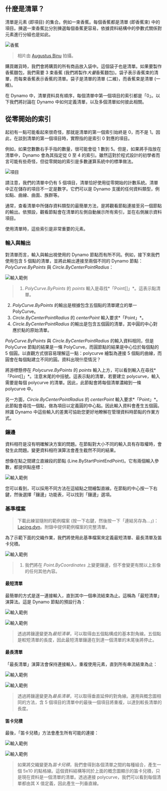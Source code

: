 

## 什麼是清單？

清單是元素 (即項目) 的集合。例如一束香蕉。每個香蕉都是清單 (即香蕉束) 中的項目。揀選一束香蕉比分別揀選每個香蕉更容易，依據資料結構中的參數式關係對元素進行分組也是如此。

![香蕉](images/6-1/Bananas_white_background_DS.jpg)

> 相片由 [Augustus Binu](https://commons.wikimedia.org/wiki/File:Bananas_white_background_DS.jpg?fastcci_from=11404890&c1=11404890&d1=15&s=200&a=list) 拍攝。

購買雜貨時，我們會將購買的所有商品放入袋中。這個袋子也是清單。如果要製作香蕉麵包，我們需要 3 束香蕉 (我們將製作*大量*香蕉麵包)。袋子表示香蕉束的清單，而每束香蕉表示香蕉的清單。袋子是清單的清單 (二維)，而香蕉束是清單 (一維)。

在 Dynamo 中，清單資料具有順序，每個清單中第一個項目的索引都是「0」。以下我們將討論在 Dynamo 中如何定義清單，以及多個清單如何彼此相關。

## 從零開始的索引

起初有一點可能看起來很奇怪，那就是清單的第一個索引始終是 0，而不是 1。因此，在談到清單的第一個項目時，實際指的是索引 0 對應的項目。

例如，如果您數數右手手指的數量，很可能會從 1 數到 5。但是，如果將手指放在清單中，Dynamo 會為其指定從 0 至 4 的索引。雖然這對於程式設計的初學者而言可能有些奇怪，但從零開始的索引是多數運算系統中的標準做法。

![項目](images/6-1/items.jpg)

請注意，我們的清單中仍有 5 個項目，清單恰好使用從零開始的計數系統。清單中正在儲存的項目不一定是數字。它們可以是 Dynamo 支援的任何資料類型，例如點、曲線、曲面、族群等。

通常，查看清單中所儲存資料類型的最簡單方法，是將觀看節點連接至另一個節點的輸出。依預設，觀看節點會在清單的左側自動展示所有索引，並在右側展示資料項目。

使用清單時，這些索引是非常重要的元素。

### 輸入與輸出

對清單而言，輸入與輸出視使用的 Dynamo 節點而有所不同。例如，接下來我們使用包含 5 個點的清單，並將此輸出連接至兩個不同的 Dynamo 節點：*PolyCurve.ByPoints* 與 *Circle.ByCenterPointRadius*：

![輸入範例](images/6-2/PolyCurve.Inputs.jpg)

> 1. *PolyCurve.ByPoints* 的 *points* 輸入是尋找*「Point[]」*。這表示點清單。
2. *PolyCurve.ByPoints* 的輸出是根據包含五個點的清單建立的單一 PolyCurve。
3. *Circle.ByCenterPointRadius* 的 *centerPoint* 輸入要求*「Point」*。
4. *Circle.ByCenterPointRadius* 的輸出是包含五個圓的清單，其中圓的中心對應於點的原始清單。

*PolyCurve.ByPoints* 與 *Circle.ByCenterPointRadius* 的輸入資料相同，但是 PolyCurve 節點的結果是一條 PolyCurve，而圓節點的結果是中心位於每個點的 5 個圓。以直觀方式很容易理解這一點：polycurve 繪製為連接 5 個點的曲線，而圓會在每個點建立不同的圓。資料出現什麼情況？

將游標懸停在 *Polycurve.ByPoints* 的 *points* 輸入上方，可以看到輸入在尋找*「Point[]」*。注意末尾的中括號。這表示點的清單，若要建立 polycurve，輸入需要是每個 polycurve 的清單。因此，此節點會將每個清單濃縮到一條 polycurve 中。

另一方面，*Circle.ByCenterPointRadius* 的 *centerPoint* 輸入要求*「Point」*。此節點會尋找一個點，做為項目以定義圓的中心點。因此輸入資料會產生五個圓。辨識 Dynamo 中這些輸入的差異可協助您更好地瞭解在管理資料時節點的作業方式。

### 鑲邊

資料相符是沒有明確解決方案的問題。在節點對大小不同的輸入具有存取權時，會發生此問題。變更資料相符演算法會產生截然不同的結果。

想像在點之間建立直線段的節點 (Line.ByStartPointEndPoint)。它有兩個輸入參數，都提供點座標：

![輸入範例](images/6-1/laceBase.jpg)

您可以看到，可以採用不同方法在這組點之間繪製直線。在節點的中心按一下右鍵，然後選擇「鑲邊」功能表，可以找到「鑲邊」選項。

### 基準檔案

> 下載此練習隨附的範例檔案 (按一下右鍵，然後按一下「連結另存為...」)：[Lacing.dyn](datasets/6-1/Lacing.dyn)。附錄中提供範例檔案的完整清單。

為了示範下面的交織作業，我們將使用此基準檔案來定義最短清單、最長清單及笛卡兒積。

![輸入範例](images/6-1/lacing.jpg)

> 1. 我們將在 *Point.ByCoordinates* 上變更鑲邊，但不會變更有關以上影像的任何其他內容。

#### 最短清單

最簡單的方式是逐一連接輸入，直到其中一個串流結束為止。這稱為「最短清單」演算法。這是 Dynamo 節點的預設行為：

![輸入範例](images/6-1/shortestListDiagram.jpg)

![輸入範例](images/6-1/shortestList.jpg)

> 透過將鑲邊變更為*最短清單*，可以取得由五個點構成的基本對角線。五個點是較短清單的長度，因此最短清單鑲邊在到達一個清單的末尾後將停止。

#### 最長清單

「最長清單」演算法會保持連接輸入，重複使用元素，直到所有串流結束為止：

![輸入範例](images/6-1/longestListDiagram.jpg)

![輸入範例](images/6-1/longestList.jpg)

> 透過將鑲邊變更為*最長清單*，可以取得垂直延伸的對角線。運用與概念圖相同的方法，含 5 個項目的清單中的最後一個項目將重複，以達到較長清單的長度。

#### 笛卡兒積

最後，「笛卡兒積」方法會產生所有可能的連接：

![輸入範例](images/6-1/crossProductDiagram.jpg)

![輸入範例](images/6-1/crossProduct.jpg)

> 如果將交織變更為*笛卡兒積*，我們會得到各個清單之間的每種組合，產生一個 5x10 的點格線。這個資料結構等同於上面的概念圖顯示的笛卡兒積，只是現在資料是一個清單的清單。透過連接 polycurve，我們可以看到每個清單都由其 X 值定義，因此產生一列垂直線。

